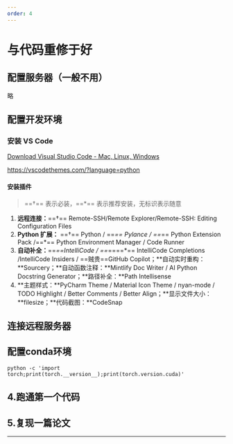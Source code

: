 ```yaml
---
order: 4
---
```


# 与代码重修于好

## 配置服务器（一般不用）

略

## 配置开发环境

### 安装 VS Code

[Download Visual Studio Code - Mac, Linux, Windows](https://code.visualstudio.com/Download)

<https://vscodethemes.com/?language=python>

#### 安装插件

> ==†== 表示必装，==*== 表示推荐安装，无标识表示随意

1. **远程连接：**==†== Remote-SSH/Remote Explorer/Remote-SSH: Editing Configuration Files
2. **Python 扩展：** ==†== Python / ==*== Pylance / ==*== Python Extension Pack /==*==  Python Environment Manager / Code Runner
3. **自动补全：**==*==IntelliCode / ==*====*== IntelliCode Completions /IntelliCode Insiders / ==贼贵==GitHub Copilot；**自动实时重构：**Sourcery；**自动函数注释：**Mintlify Doc Writer / AI Python Docstring Generator；**路径补全：**Path Intellisense
4. **主题样式：**PyCharm Theme / Material Icon Theme / nyan-mode / TODO Highlight / Better Comments / Better Align；**显示文件大小：**filesize；**代码截图：**CodeSnap

## 连接远程服务器

## 配置conda环境

```shell
python -c 'import torch;print(torch.__version__);print(torch.version.cuda)'
```

## 4.跑通第一个代码

## 5.复现一篇论文

---
